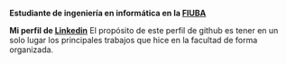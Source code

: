 __Estudiante de ingeniería en informática en la [FIUBA](https://www.fi.uba.ar/)__

__Mi perfil de [Linkedin](https://www.linkedin.com/in/martin-osan-64bb1327b/)__
El propósito de este perfil de github es tener en un solo lugar los principales trabajos que hice en la facultad de forma organizada.
